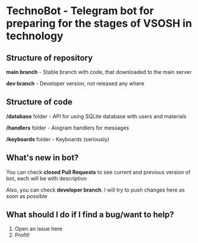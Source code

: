 # TechnoBot - Telegram bot for preparing for the stages of VSOSH in technology
## Structure of repository
**main branch** - Stable branch with code, that downloaded to the main server

**dev branch** - Developer version, not released any where
## Structure of code
**/database** folder - API for using SQLite database with users and materials

**/handlers** folder - Aiogram handlers for messages

**/keyboards** folder - Keyboards (seriously)
## What's new in bot?
You can check **closed Pull Requests** to see current and previous version of bot, each will be with description

Also, you can check **developer branch**. I will try to push changes here as soon as possible

## What should I do if I find a bug/want to help?
1. Open an issue here
2. Profit!
